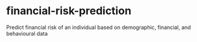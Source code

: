 # financial-risk-prediction
Predict financial risk of an individual based on demographic, financial, and behavioural data
